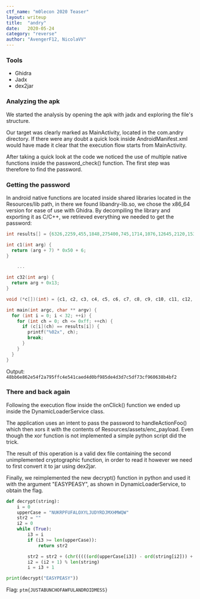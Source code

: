 ```yaml
---
ctf_name: "m0lecon 2020 Teaser"
layout: writeup
title:	"andry"
date:	2020-05-24
category: "reverse"
author: "AvengerF12, NicolaVV"
---
```

### Tools
- Ghidra
- Jadx
- dex2jar

### Analyzing the apk
We started the analysis by opening the apk with jadx and exploring the file's structure.

Our target was clearly marked as MainActivity, located in the com.andry directory.
If there were any doubt a quick look inside AndroidManifest.xml would have made it clear that the execution flow starts from MainActivity.

After taking a quick look at the code we noticed the use of multiple native functions inside the password_check() function.
The first step was therefore to find the password.

### Getting the password
In android native functions are located inside shared libraries located in the Resources/lib path, in there we found libandry-lib.so, we chose the x86_64 version for ease of use with Ghidra.
By decompiling the library and exporting it as C/C++, we retrieved everything we needed to get the password:

```c
int results[] = {6326,2259,455,1848,275400,745,1714,1076,12645,2120,153664,10371,37453,203640,691092,36288,753,2011,59949,18082,538,12420,2529,1130,6076,11702,47217,1056,207,11315,2676,261};

int c1(int arg) {
  return (arg + 7) * 0x50 + 6;
}

    ...

int c32(int arg) {
  return arg + 0x13;
}

void (*c[])(int) = {c1, c2, c3, c4, c5, c6, c7, c8, c9, c10, c11, c12, c13, c14, c15, c16, c17, c18, c19, c20, c21, c22, c23, c24, c25, c26, c27, c28, c29, c30, c31, c32};

int main(int argc, char ** argv) {
  for (int i = 0; i < 32; ++i) {
    for (int ch = 0; ch <= 0xff; ++ch) {
      if (c[i](ch) == results[i]) {
        printf("%02x", ch);
        break;
      }
    }
  }
}
```

Output: `48bb6e862e54f2a795ffc4e541caed4d0bf985de4d3d7c5df73cf960638b4bf2`

### There and back again
Following the execution flow inside the onClick() function we ended up inside the DynamicLoaderService class.

The application uses an intent to pass the password to handleActionFoo() which then xors it with the contents of Resources/assets/enc_payload.
Even though the xor function is not implemented a simple python script did the trick.

The result of this operation is a valid dex file containing the second unimplemented cryptographic function, in order to read it however we need to first convert it to jar using dex2jar.

Finally, we reimplemented the new decrypt() function in python and used it with the argument "EASYPEASY", as shown in DynamicLoaderService, to obtain the flag.

```python
def decrypt(string):
    i = 0
    upperCase = "NUKRPFUFALOXYLJUDYRDJMXHMWQW"
    str2 = ""
    i2 = 0
    while (True):
        i3 = i
        if (i3 >= len(upperCase)):
            return str2

        str2 = str2 + (chr(((((ord(upperCase[i3]) - ord(string[i2])) + 26) % 26) + 65)))
        i2 = (i2 + 1) % len(string)
        i = i3 + 1

print(decrypt("EASYPEASY"))
```

Flag: `ptm{JUSTABUNCHOFAWFULANDROIDMESS}`
